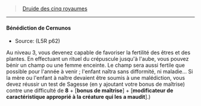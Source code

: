﻿---
!GenericItem
Id: l5r_druid_hd.md#bénédiction-de-cernunos
ParentLink: l5r_druid_hd.md#druide-des-cinq-royaumes
Name: Bénédiction de Cernunos
ParentName: Druide des cinq royaumes
NameLevel: 4
Source: (L5R p62)
Attributes:
  Name: Bénédiction de Cernunos
  Markdown: >+
    #### <!--Name-->Bénédiction de Cernunos<!--/Name-->


    - Source: <!--Source-->(L5R p62)<!--/Source-->


    Au niveau 3, vous devenez capable de favoriser la fertilité des êtres et des plantes. En effectuant un rituel du crépuscule jusqu'à l'aube, vous pouvez bénir un champ ou une femme enceinte. Le champ sera aussi fertile que possible pour l'année à venir ; l'enfant naîtra sans difformité, ni maladie… Si la mère ou l'enfant à naître devaient être soumis à une malédiction, vous devez réussir un test de Sagesse (en y ajoutant votre bonus de maîtrise) contre une difficulté de **8** + \[**bonus de maîtrise**\] + \[**modificateur de caractéristique approprié à la créature qui les a maudit**\].)

  Source: (L5R p62)
AttributesDictionary: >+
  Name: Bénédiction de Cernunos

  Markdown: >+

    #### <!--Name-->Bénédiction de Cernunos<!--/Name-->





    - Source: <!--Source-->(L5R p62)<!--/Source-->





    Au niveau 3, vous devenez capable de favoriser la fertilité des êtres et des plantes. En effectuant un rituel du crépuscule jusqu'à l'aube, vous pouvez bénir un champ ou une femme enceinte. Le champ sera aussi fertile que possible pour l'année à venir ; l'enfant naîtra sans difformité, ni maladie… Si la mère ou l'enfant à naître devaient être soumis à une malédiction, vous devez réussir un test de Sagesse (en y ajoutant votre bonus de maîtrise) contre une difficulté de **8** + \[**bonus de maîtrise**\] + \[**modificateur de caractéristique approprié à la créature qui les a maudit**\].)



  Source: (L5R p62)

---
> [Druide des cinq royaumes](hd_l5r_druid.md)

---

#### Bénédiction de Cernunos

- Source: (L5R p62)

Au niveau 3, vous devenez capable de favoriser la fertilité des êtres et des plantes. En effectuant un rituel du crépuscule jusqu'à l'aube, vous pouvez bénir un champ ou une femme enceinte. Le champ sera aussi fertile que possible pour l'année à venir ; l'enfant naîtra sans difformité, ni maladie… Si la mère ou l'enfant à naître devaient être soumis à une malédiction, vous devez réussir un test de Sagesse (en y ajoutant votre bonus de maîtrise) contre une difficulté de **8** + \[**bonus de maîtrise**\] + \[**modificateur de caractéristique approprié à la créature qui les a maudit**\].)

